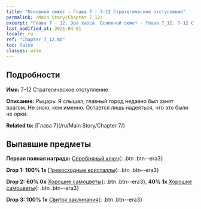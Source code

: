 ```yaml
---
title: "Основной сюжет - Глава 7 - 7-12 Стратегическое отступление"
permalink: /Main Story/Chapter 7_12/
excerpt: "Глава 7 - 12. Эра хаоса  Основной сюжет - Глава 7_12. 7-12 Стратегическое отступление"
last_modified_at: 2021-04-01
locale: ru
ref: "Chapter 7_12.md"
toc: false
classes: wide
---
```


## Подробности

 **Имя:** 7-12 Стратегическое отступление

 **Описание:** Рыцарь: Я слышал, главный город недавно был занят врагом. Не знаю, кем именно. Остается лишь надеяться, что это были не орки.

 **Related to:** [Глава 7](/ru/Main Story/Chapter 7/)

## Выпавшие предметы

 **Первая полная награда:** [Серебряный ключ](/ru/Items/con_693/){: .btn .btn--era3}

 **Drop 1:** **100% 1x** [Превосходные кристаллы](/ru/Items/mat_24/){: .btn .btn--era3}

 **Drop 2:** **60% 0x** [Хорошие самоцветы](/ru/Items/mat_16/){: .btn .btn--era3}, **40% 1x** [Хорошие самоцветы](/ru/Items/mat_16/){: .btn .btn--era3}

 **Drop 3:** **100% 1x** [Свиток заклинания](/ru/Items/con_694/){: .btn .btn--era3}

